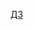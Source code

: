 
[ДЗ](https://docs.google.com/document/d/1qNz9gmAOLonwkGGhum7IQciIIoq9b4_kU2RZxpojjWw/edit?usp=sharing)





